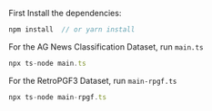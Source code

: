 First Install the dependencies:

```ts
npm install  // or yarn install
```

For the AG News Classification Dataset, run `main.ts`

```ts
npx ts-node main.ts
```

For the RetroPGF3 Dataset, run `main-rpgf.ts`

```ts
npx ts-node main-rpgf.ts
```

